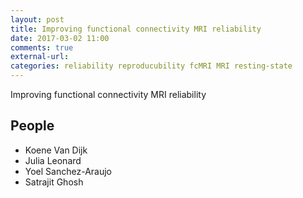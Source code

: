 ```yaml
---
layout: post
title: Improving functional connectivity MRI reliability
date: 2017-03-02 11:00
comments: true
external-url:
categories: reliability reproducubility fcMRI MRI resting-state
---
```


Improving functional connectivity MRI reliability


## People

- Koene Van Dijk
- Julia Leonard
- Yoel Sanchez-Araujo
- Satrajit Ghosh
